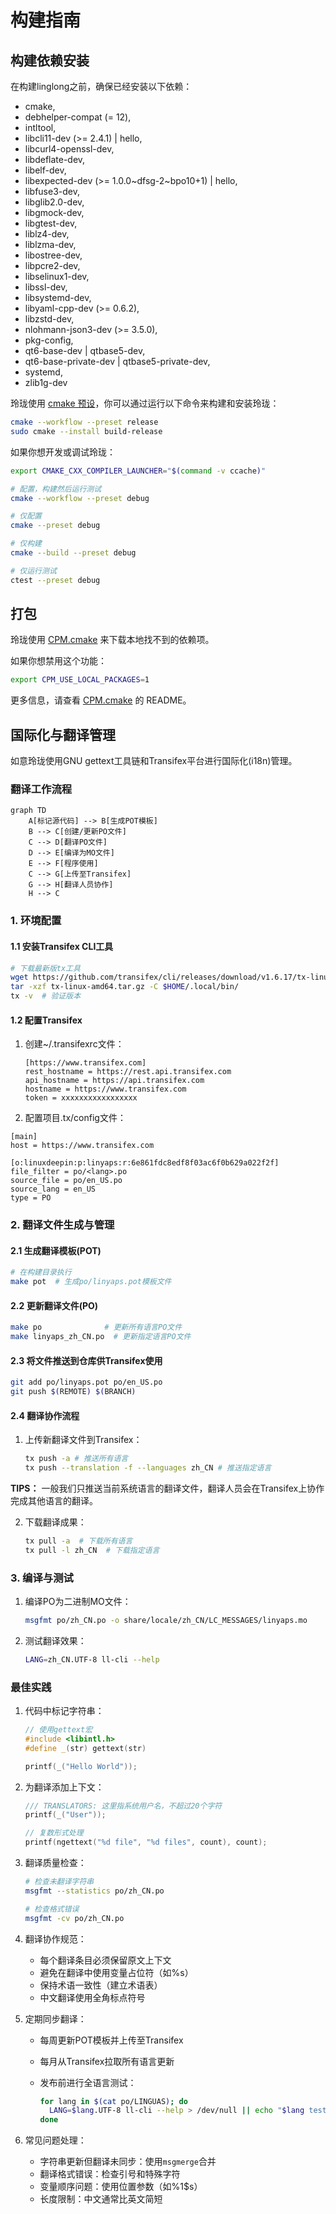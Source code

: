 # 构建指南

## 构建依赖安装

在构建linglong之前，确保已经安装以下依赖：

- cmake,
- debhelper-compat (= 12),
- intltool,
- libcli11-dev (>= 2.4.1) | hello,
- libcurl4-openssl-dev,
- libdeflate-dev,
- libelf-dev,
- libexpected-dev (>= 1.0.0~dfsg-2~bpo10+1) | hello,
- libfuse3-dev,
- libglib2.0-dev,
- libgmock-dev,
- libgtest-dev,
- liblz4-dev,
- liblzma-dev,
- libostree-dev,
- libpcre2-dev,
- libselinux1-dev,
- libssl-dev,
- libsystemd-dev,
- libyaml-cpp-dev (>= 0.6.2),
- libzstd-dev,
- nlohmann-json3-dev (>= 3.5.0),
- pkg-config,
- qt6-base-dev | qtbase5-dev,
- qt6-base-private-dev | qtbase5-private-dev,
- systemd,
- zlib1g-dev

玲珑使用 [cmake 预设]，你可以通过运行以下命令来构建和安装玲珑：

```bash
cmake --workflow --preset release
sudo cmake --install build-release
```

如果你想开发或调试玲珑：

```bash
export CMAKE_CXX_COMPILER_LAUNCHER="$(command -v ccache)"

# 配置，构建然后运行测试
cmake --workflow --preset debug

# 仅配置
cmake --preset debug

# 仅构建
cmake --build --preset debug

# 仅运行测试
ctest --preset debug
```

[cmake 预设]: https://cmake.org/cmake/help/latest/manual/cmake-presets.7.html

## 打包

玲珑使用 [CPM.cmake] 来下载本地找不到的依赖项。

如果你想禁用这个功能：

```bash
export CPM_USE_LOCAL_PACKAGES=1
```

更多信息，请查看 [CPM.cmake] 的 README。

[CPM.cmake]: https://github.com/cpm-cmake/CPM.cmake

## 国际化与翻译管理

如意玲珑使用GNU gettext工具链和Transifex平台进行国际化(i18n)管理。

### 翻译工作流程

```mermaid
graph TD
    A[标记源代码] --> B[生成POT模板]
    B --> C[创建/更新PO文件]
    C --> D[翻译PO文件]
    D --> E[编译为MO文件]
    E --> F[程序使用]
    C --> G[上传至Transifex]
    G --> H[翻译人员协作]
    H --> C
```

### 1. 环境配置

#### 1.1 安装Transifex CLI工具

```bash
# 下载最新版tx工具
wget https://github.com/transifex/cli/releases/download/v1.6.17/tx-linux-amd64.tar.gz
tar -xzf tx-linux-amd64.tar.gz -C $HOME/.local/bin/
tx -v  # 验证版本
```

#### 1.2 配置Transifex

1. 创建~/.transifexrc文件：

    ```plaintext
    [https://www.transifex.com]
    rest_hostname = https://rest.api.transifex.com
    api_hostname = https://api.transifex.com
    hostname = https://www.transifex.com
    token = xxxxxxxxxxxxxxxxx
    ```

2. 配置项目.tx/config文件：

```plaintext
[main]
host = https://www.transifex.com

[o:linuxdeepin:p:linyaps:r:6e861fdc8edf8f03ac6f0b629a022f2f]
file_filter = po/<lang>.po
source_file = po/en_US.po
source_lang = en_US
type = PO
```

### 2. 翻译文件生成与管理

#### 2.1 生成翻译模板(POT)

```bash
# 在构建目录执行
make pot  # 生成po/linyaps.pot模板文件
```

#### 2.2 更新翻译文件(PO)

```bash
make po              # 更新所有语言PO文件
make linyaps_zh_CN.po  # 更新指定语言PO文件
```

#### 2.3 将文件推送到仓库供Transifex使用

```bash
git add po/linyaps.pot po/en_US.po
git push $(REMOTE) $(BRANCH)
```

#### 2.4 翻译协作流程

1. 上传新翻译文件到Transifex：

    ```bash
    tx push -a # 推送所有语言
    tx push --translation -f --languages zh_CN # 推送指定语言
    ```

**TIPS：** 一般我们只推送当前系统语言的翻译文件，翻译人员会在Transifex上协作完成其他语言的翻译。

2. 下载翻译成果：

    ```bash
    tx pull -a  # 下载所有语言
    tx pull -l zh_CN  # 下载指定语言
    ```

### 3. 编译与测试

1. 编译PO为二进制MO文件：

    ```bash
    msgfmt po/zh_CN.po -o share/locale/zh_CN/LC_MESSAGES/linyaps.mo
    ```

2. 测试翻译效果：

    ```bash
    LANG=zh_CN.UTF-8 ll-cli --help
    ```

### 最佳实践

1. 代码中标记字符串：

    ```cpp
    // 使用gettext宏
    #include <libintl.h>
    #define _(str) gettext(str)

    printf(_("Hello World"));
    ```

2. 为翻译添加上下文：

    ```cpp
    /// TRANSLATORS: 这里指系统用户名，不超过20个字符
    printf(_("User"));

    // 复数形式处理
    printf(ngettext("%d file", "%d files", count), count);
    ```

3. 翻译质量检查：

    ```bash
    # 检查未翻译字符串
    msgfmt --statistics po/zh_CN.po

    # 检查格式错误
    msgfmt -cv po/zh_CN.po
    ```

4. 翻译协作规范：
   - 每个翻译条目必须保留原文上下文
   - 避免在翻译中使用变量占位符（如%s）
   - 保持术语一致性（建立术语表）
   - 中文翻译使用全角标点符号

5. 定期同步翻译：
   - 每周更新POT模板并上传至Transifex
   - 每月从Transifex拉取所有语言更新
   - 发布前进行全语言测试：

     ```bash
     for lang in $(cat po/LINGUAS); do
       LANG=$lang.UTF-8 ll-cli --help > /dev/null || echo "$lang test failed"
     done
     ```

6. 常见问题处理：
   - 字符串更新但翻译未同步：使用`msgmerge`合并
   - 翻译格式错误：检查引号和特殊字符
   - 变量顺序问题：使用位置参数（如%1$s）
   - 长度限制：中文通常比英文简短
